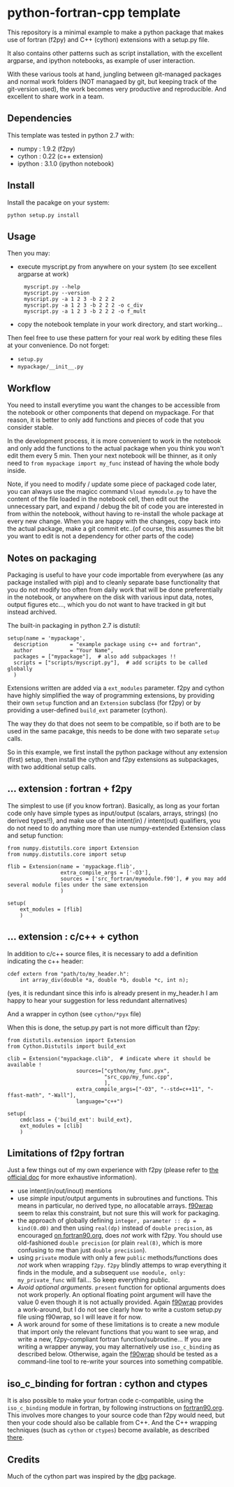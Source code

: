 python-fortran-cpp template
===========================

This repository is a minimal example to make a python package 
that makes use of fortran (f2py) and C++ (cython) extensions
with a setup.py file.

It also contains other patterns such as script installation, 
with the excellent argparse, and ipython notebooks, as example 
of user interaction.

With these various tools at hand, jungling between git-managed packages
and normal work folders (NOT managaed by git, but keeping track of the 
git-version used), the work becomes very productive and reproducible.
And excellent to share work in a team.

Dependencies
------------

This template was tested in python 2.7 with:

- numpy : 1.9.2 (f2py)
- cython : 0.22 (c++ extension)
- ipython : 3.1.0 (ipython notebook)

Install
-------

Install the pacakge on your system:

    python setup.py install

Usage
-----

Then you may:

- execute myscript.py from anywhere on your system (to see excellent argparse at work)

        myscript.py --help
        myscript.py --version
        myscript.py -a 1 2 3 -b 2 2 2
        myscript.py -a 1 2 3 -b 2 2 2 -o c_div
        myscript.py -a 1 2 3 -b 2 2 2 -o f_mult

- copy the notebook template in your work directory, and start working...

Then feel free to use these pattern for your real work by editing these files
at your convenience. Do not forget:

- `setup.py` 
- `mypackage/__init__.py`


Workflow
--------

You need to install everytime you want the changes to be accessible from the 
notebook or other components that depend on mypackage. For that reason, it is 
better to only add functions and pieces of code that you consider stable.

In the development process, it is more convenient to work in the notebook 
and only add the functions to the actual package when you think you won't 
edit them every 5 min. Then your next notebook will be thinner, as it only 
need to `from mypackage import my_func` instead of having the whole body inside.

Note, if you need to modify / update some piece of packaged code later, you can always
use the magicc command `%load mymodule.py` to have the content of the file
loaded in the notebook cell, then edit out the unnecessary part, and expand / debug 
the bit of code you are interested in from within the notebook, without having
to re-install the whole package at every new change. When you are happy with the changes, 
copy back into the actual package, make a git commit etc..(of course, this assumes the 
bit you want to edit is not a dependency for other parts of the code)

Notes on packaging
------------------

Packaging is useful to have your code importable from everywhere (as any package installed with pip)
and to cleanly separate base functionality that you do not modify too often from daily work that 
will be done preferentially in the notebook, or anywhere on the disk with various input data, 
notes, output figures etc..., which you do not want to have tracked in git but instead archived.


The built-in packaging in python 2.7 is distutil:

    setup(name = 'mypackage',
      description       = "example package using c++ and fortran",
      author            = "Your Name",
      packages = ["mypackage"],  # also add subpackages !!
      scripts = ["scripts/myscript.py"],  # add scripts to be called globally
      )

Extensions written are added via a `ext_modules` parameter. 
f2py and cython have highly simplified the way of programming extensions, 
by providing their own `setup` function and an `Extension` subclass (for f2py) 
or by providing a user-defined `build_ext` parameter (cython). 

The way they do that does not seem to be compatible, so if both are to be
used in the same pacakge, this needs to be done with two separate `setup` calls.

So in this example, we first install the
python package without any extension (first) setup, then install the 
cython and f2py extensions as subpackages, with two additional setup calls.

... extension : fortran + f2py
------------------------------------
The simplest to use (if you know fortran). Basically, as long as your fortan 
code only have simple types as input/output (scalars, arrays, strings) (no derived types!!), 
and make use of the intent(in) / intent(out) qualifiers, you do not need to 
do anything more than use numpy-extended Extension class and setup function:

    from numpy.distutils.core import Extension
    from numpy.distutils.core import setup

    flib = Extension(name = 'mypackage.flib',
                     extra_compile_args = ['-O3'],
                     sources = ['src_fortran/mymodule.f90'], # you may add several module files under the same extension
                     )

    setup(
        ext_modules = [flib]
        )

... extension : c/c++ + cython
-------------------------------------
In addition to c/c++ source files, it is necessary to add a definition 
indicating the c++ header:

    cdef extern from "path/to/my_header.h":
        int array_div(double *a, double *b, double *c, int n);

(yes, it is redundant since this info is already present in my_header.h
I am happy to hear your suggestion for less redundant alternatives)

And a wrapper in cython (see `cython/*pyx` file)

When this is done, the setup.py part is not more difficult than f2py:

    from distutils.extension import Extension
    from Cython.Distutils import build_ext

    clib = Extension("mypackage.clib",  # indicate where it should be available !
                          sources=["cython/my_func.pyx",
                                   "src_cpp/my_func.cpp",
                                   ],
                          extra_compile_args=["-O3", "--std=c++11", "-ffast-math", "-Wall"],
                          language="c++")

    setup(
        cmdclass = {'build_ext': build_ext},
        ext_modules = [clib]
        )


Limitations of f2py fortran
---------------------------
Just a few things out of my own experience with f2py (please refer to [the official doc](http://docs.scipy.org/doc/numpy-dev/f2py) for more exhaustive information).
- use ìntent(in/out/inout) mentions
- use *simple* input/output arguments in subroutines and functions. This means in particular, no derived type, no allocatable arrays. [f90wrap](https://github.com/jameskermode/f90wrap) seem to relax this constraint, but not sure this will work for packaging.
- the approach of globally defining `integer, parameter :: dp = kind(0.d0)` and then using `real(dp)` 
instead of `double precision`, as encouraged [on fortran90.org](http://www.fortran90.org/src/best-practices.html#floating-point-numbers), 
does *not* work with f2py. You should use old-fashioned `double precision`
(or plain `real(8)`, which is more confusing to me than just `double precision`).
- using `private` module with only a few `public` methods/functions does *not* work when wrapping `f2py`. `f2py` blindly attemps to wrap everything it finds in the module, and a subsequent `use moodule, only: my_private_func` 
will fail... So keep everything public.
- *Avoid optional arguments*. `present` function for optional arguments does not work properly. An optional floating point argument will have the value 0 even though it is not actually provided. Again [f90wrap](https://github.com/jameskermode/f90wrap) provides a work-around, but I do not see clearly how to write a custom setup.py file using f90wrap, so I will leave it for now.
- A work around for some of these limitations is to create a new module that import only the relevant
functions that you want to see wrap, and write a new, f2py-compliant fortran function/subroutine...
If you are writing a wrapper anyway, you may alternatively use `iso_c_binding` as described below. Otherwise, again the [f90wrap](https://github.com/jameskermode/f90wrap) should be tested as a command-line tool to re-write your sources into something compatible.

iso_c_binding for fortran : cython and ctypes
---------------------------------------------
It is also possible to make your fortran code c-compatible, using the `iso_c_binding` module in fortran, by 
following instructions on [fortran90.org](http://www.fortran90.org/src/best-practices.html#interfacing-with-c). 
This involves more changes to your source code than f2py would need, but then your code should also be callable
from C++. And the C++ wrapping techniques (such as `cython` or `ctypes`) become available, as described [there](http://www.fortran90.org/src/best-practices.html#interfacing-with-python).

Credits
-------
Much of the cython part was inspired by the [dbg](https://github.com/pism/regional-tools) package.
